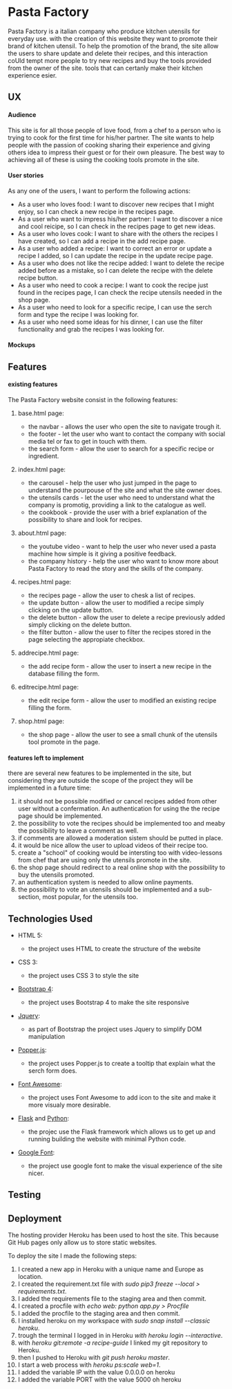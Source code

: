 # Pasta Factory

Pasta Factory is a italian company who produce kitchen utensils for everyday use. with the creation of this website they want to promote their brand
of kitchen utensil.
To help the promotion of the brand, the site allow the users to share update and delete their recipes, and this interaction coUld tempt more people 
to try new recipes and buy the tools provided from the owner of the site. tools that can certanly make their kitchen experience esier.

## UX 

#### Audience

This site is for all those people of love food, from a chef to a person who is trying to cook for the first time for his/her partner. The site wants 
to help people with the passion of cooking sharing their experience and giving others idea to impress their guest or for their own pleasure.
The best way to achieving all of these is using the cooking tools promote in the site.

#### User stories

As any one of the users, I want to perform the following actions:

* As a user who loves food: I want to discover new recipes that I might enjoy, so I can check a new recipe in the recipes page.
* As a user who want to impress his/her partner: I want to discover a nice and cool reicipe, so I can check in the recipes page to get new ideas.
* As a user who loves cook: I want to share with the others the recipes I have created, so I can add a recipe in the add recipe page.
* As a user who added a recipe: I want to correct an error or update a recipe I added, so I can update the recipe in the update recipe page.
* As a user who does not like the recipe added: I want to delete the recipe added before as a mistake, so I can delete the recipe with the delete recipe button.
* As a user who need to cook a recipe: I want to cook the recipe just found in the recipes page, I can check the recipe utensils needed in the shop page. 
* As a user who need to look for a specific recipe, I can use the serch form and type the recipe I was looking for.
* As a user who need some ideas for his dinner, I can use the filter functionality and grab the recipes I was looking for.

#### Mockups



## Features

#### existing features

The Pasta Factory website consist in the following features:

1. base.html page:
   * the navbar - allows the user who open the site to navigate trough it.
   * the footer - let the user who want to contact the company with social media tel or fax to get in touch with them.
   * the search form - allow the user to search for a specific recipe or ingredient.
   
2. index.html page:
    * the carousel - help the user who just jumped in the page to understand the pourpouse of the site and what the site owner does.
    * the utensils cards - let the user who need to understand what the company is promotig, providing a link to the catalogue as well.
    * the cookbook - provide the user with a brief explanation of the possibility to share and look for recipes.

3. about.html page:
    * the youtube video - want to help the user who never used a pasta machine how simple is it giving a positive feedback.
    * the company history - help the user who want to know more about Pasta Factory to read the story and the skills of the company.

4. recipes.html page:
    * the recipes page - allow the user to chesk a list of recipes.
    * the update button - allow the user to modified a recipe simply clicking on the update button.
    * the delete button - allow the user to delete a recipe previously added simply clicking on the delete button.
    * the filter button - allow the user to filter the recipes stored in the page selecting the appropiate checkbox.

5. addrecipe.html page:
    * the add recipe form - allow the user to insert a new recipe in the database filling the form.

6. editrecipe.html page:
    * the edit recipe form - allow the user to modified an existing recipe filling the form.
    
7. shop.html page:
    * the shop page - allow the user to see a small chunk of the utensils tool promote in the page.


#### features left to implement

there are several new features to be implemented in the site, but considering they are outside the scope of the project they will be implemented in a future time:

1. it should not be possible modified or cancel recipes added from other user without a confermation. An authentication for using the the recipe page should be implemented.
2. the possibility to vote the recipes should be implemented too and meaby the possibility to leave a comment as well.
3. if comments are allowed a moderation sistem should be putted in place.
4. it would be nice allow the user to upload videos of their recipe too.
5. create a "school" of cooking would be intersting too with video-lessons from chef that are using only the utensils promote in the site.
6. the shop page should redirect to a real online shop with the possibility to buy the utensils promoted.
7. an authentication system is needed to allow online payments.
8. the possibility to vote an utensils should be implemented and a sub-section, most popular, for the utensils too.

## Technologies Used

* HTML 5:
    * the project uses HTML to create the structure of the website

* CSS 3:
    * the project uses CSS 3 to style the site
    
* [Bootstrap 4](https://getbootstrap.com/):
    * the project uses Bootstrap 4 to make the site responsive

* [Jquery](https://jquery.com/):
    * as part of Bootstrap the project uses Jquery to simplify DOM manipulation

* [Popper.js](https://popper.js.org/):
    * the project uses Popper.js to create a tooltip that explain what the serch form does.

* [Font Awesome](https://fontawesome.com/):
    * the project uses Font Awesome to add icon to the site and make it more visualy more desirable.
    
* [Flask](http://flask.palletsprojects.com/) and [Python](https://www.python.org/):
    * the projec use the Flask framework which allows us to get up and running building the website with minimal Python code.

* [Google Font](https://fonts.google.com/):
    * the project use google font to make the visual experience of the site nicer.

    
## Testing

## Deployment

The hosting provider Heroku has been used to host the site. This because Git Hub pages only allow us to store static websites. 

To deploy the site I made the following steps:

1. I created a new app in Heroku with a unique name and Europe as location.
2. I created the requirement.txt file with *sudo pip3 freeze --local > requirements.txt*.
3. I added the requirements file to the staging area and then commit.
4. I created a procfile with *echo web: python app.py > Procfile*
5. I added the procfile to the staging area and then commit.
6. I installed heroku on my workspace with *sudo snap install --classic heroku*.
7. trough the terminal I logged in in Heroku *with heroku login --interactive*.
8. with *heroku git:remote -a recipe-guide* I linked my git repository to Heroku.
9. then I pushed to Heroku with *git push heroku master*.
10. I start a web process with *heroku ps:scale web=1*.
11. I added  the variable IP with the value 0.0.0.0 on heroku
12. I added the variable PORT with the value 5000 oh heroku